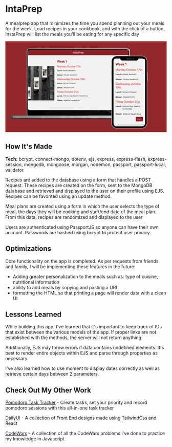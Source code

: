 # IntaPrep

A mealprep app that minimizes the time you spend planning out your meals for the week. Load recipes in your cookbook, and with the click of a button, InstaPrep will list the meals you'll be eating for any specific day

![InstaPrep](InstaPrep.png "InstaPrep")

## How It's Made

**Tech:** bcrypt, connect-mongo, dotenv, ejs, express, express-flash, express-session, mongodb, mongoose, morgan, nodemon, passport, passport-local, validator

Recipes are added to the database using a form that handles a POST request. These recipes are created on the form, sent to the MongoDB database and retrieved and displayed to the user on their profile using EJS. Recipes can be favorited using an update method.

Meal plans are created using a form in which the user selects the type of meal, the days they will be cooking and start/end date of the meal plan. From this data, recipes are randomized and displayed to the user

Users are authenticated using PassportJS so anyone can have their own account. Passwords are hashed using bcrypt to protect user privacy.

## Optimizations

Core functionality on the app is completed. As per requests from friends and family, I will be implementing these features in the future:

- Adding greater personalization to the meals such as: type of cuisine, nutritional information
- ability to add meals by copying and pasting a URL
- formatting the HTML so that printing a page will render data with a clean UI

## Lessons Learned

While building this app, I've learned that it's important to keep track of IDs that exist between the various models of the app. If proper links are not established with the methods, the server will not return anything.

Additionally, EJS may throw errors if data contains undefined elements. It's best to render entire objects within EJS and parse through properties as necessary.

I've also learned how to use moment to display dates correctly as well as retrieve certain days between 2 parameters.

## Check Out My Other Work

[Pomodoro Task Tracker](https://github.com/jonathanmani/Pomodoro-Task-Tracker) - Create tasks, set your priority and record pomodoro sessions with this all-in-one task tracker

[DailyUI](https://github.com/jonathanmani/DailyUI) - A collection of Front End designs made using TailwindCss and React

[CodeWars](https://github.com/jonathanmani/CodeWars) - A collection of all the CodeWars problems I've done to practice my knowledge in Javascript.
